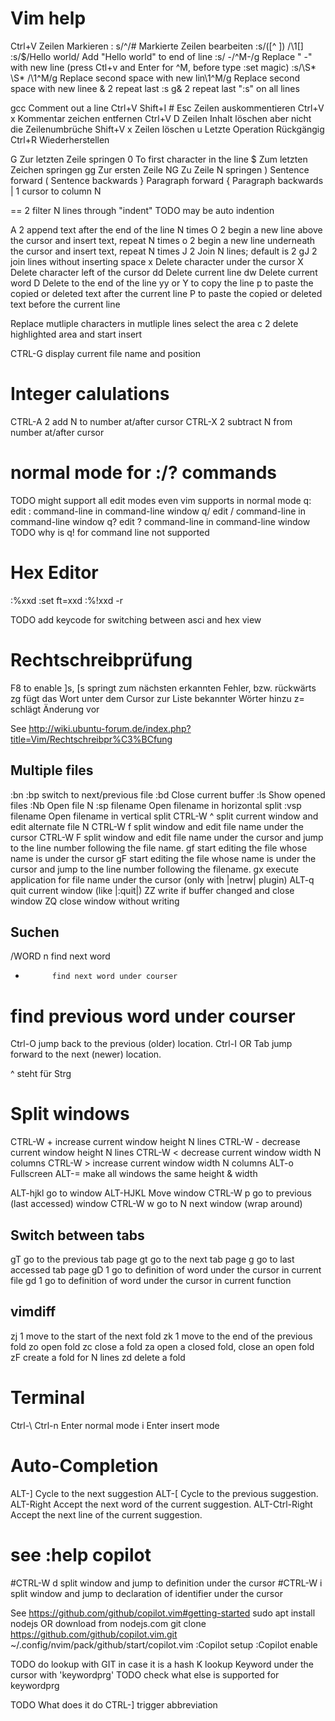 Vim help
========
Ctrl+V					Zeilen Markieren
: s/^/#					Markierte Zeilen bearbeiten
:s/\([^ ]\)  /\1[]
:s/$/Hello world/	Add "Hello world" to end of line
:s/ -/^M-/g		Replace " -" with new line (press Ctl+v and Enter for ^M, before type :set magic)
:s/\S* \S* /\1^M/g	Replace second space with new lin\1^M/g	Replace second space with new linee
&		2  repeat last :s
g&		2  repeat last ":s" on all lines

gcc             Comment out a line
Ctrl+V Shift+I # Esc	Zeilen auskommentieren
Ctrl+V x				Kommentar zeichen entfernen
Ctrl+V D				Zeilen Inhalt löschen aber nicht die Zeilenumbrüche
Shift+V x				Zeilen löschen
u						Letzte Operation Rückgängig
Ctrl+R					Wiederherstellen

G			Zur letzten Zeile springen
0               To first character in the line
$			Zum letzten Zeichen springen
gg			Zur ersten Zeile
NG			Zu Zeile N springen
)               Sentence forward
(               Sentence backwards
}               Paragraph forward
{               Paragraph backwards
|		1  cursor to column N

==		2  filter N lines through "indent" TODO may be auto indention

A		2  append text after the end of the line N times
O		2  begin a new line above the cursor and insert text, repeat N times
o		2  begin a new line underneath the cursor and insert text, repeat N times
J		2  Join N lines; default is 2
gJ		2  join lines without inserting space
x               Delete character under the cursor
X               Delete character left of the cursor
dd              Delete current line
dw              Delete current word
D               Delete to the end of the line
yy or Y 		to copy the line
p 			to paste the copied or deleted text after the current line
P 			to paste the copied or deleted text before the current line

Replace mutliple characters in mutliple lines
    <CTRL-v>   select the area
    c		2  delete highlighted area and start insert

CTRL-G		   display current file name and position

Integer calulations
===================
CTRL-A		2  add N to number at/after cursor
CTRL-X		2  subtract N from number at/after cursor


normal mode for :/? commands
============================
TODO might support all edit modes even vim supports in normal mode
q:		   edit : command-line in command-line window
q/		   edit / command-line in command-line window
q?		   edit ? command-line in command-line window
TODO why is q! for command line not supported

Hex Editor
==========
:%xxd
:set ft=xxd
:%!xxd -r

TODO add keycode for switching between asci and hex view


Rechtschreibprüfung
===================
F8 to enable
]s, [s		springt zum nächsten erkannten Fehler, bzw. rückwärts
zg		fügt das Wort unter dem Cursor zur Liste bekannter Wörter hinzu
z=		schlägt Änderung vor 

See http://wiki.ubuntu-forum.de/index.php?title=Vim/Rechtschreibpr%C3%BCfung


Multiple files
--------------
:bn :bp			switch to next/previous file
:bd             Close current buffer
:ls		Show opened files
:Nb		Open file N
:sp filename 	Open filename in horizontal split
:vsp filename 	Open filename in vertical split
CTRL-W ^	    split current window and edit alternate file N
CTRL-W f	   split window and edit file name under the cursor
CTRL-W F	   split window and edit file name under the cursor and jump to the line number following the file name.
gf		   start editing the file whose name is under the cursor
gF		   start editing the file whose name is under the cursor and jump to the line number following the filename.
gx		   execute application for file name under the cursor (only with |netrw| plugin)
ALT-q	        quit current window (like |:quit|)
ZZ		   write if buffer changed and close window
ZQ		   close window without writing

Suchen
------
/WORD
n			find next word
*			find next word under courser
#			find previous word under courser
Ctrl-O			jump back to the previous (older) location.
Ctrl-I OR Tab		jump forward to the next (newer) location.

^ steht für Strg

Split windows
=============
CTRL-W +	   increase current window height N lines
CTRL-W -	   decrease current window height N lines
CTRL-W <	   decrease current window width N columns
CTRL-W >	   increase current window width N columns
ALT-o          Fullscreen
ALT-=   	   make all windows the same height & width

ALT-hjkl       go to window
ALT-HJKL       Move window
CTRL-W p	   go to previous (last accessed) window
CTRL-W w	   go to N next window (wrap around)

Switch between tabs
-------------------
gT		   go to the previous tab page
gt		   go to the next tab page
g<Tab>		   go to last accessed tab page
gD		1  go to definition of word under the cursor in current file
gd		1  go to definition of word under the cursor in current function

vimdiff
-------
zj		1  move to the start of the next fold
zk		1  move to the end of the previous fold
zo		   open fold
zc		   close a fold
za		   open a closed fold, close an open fold
zF		   create a fold for N lines
zd		   delete a fold

Terminal
========
Ctrl-\ Ctrl-n		Enter normal mode
i			Enter insert mode

Auto-Completion
===============
ALT-]       Cycle to the next suggestion
ALT-[       Cycle to the previous suggestion.
ALT-Right   Accept the next word of the current suggestion.
ALT-Ctrl-Right  Accept the next line of the current suggestion.
# see :help copilot

#CTRL-W d	   split window and jump to definition under the cursor
#CTRL-W i	   split window and jump to declaration of identifier under the cursor

See https://github.com/github/copilot.vim#getting-started
sudo apt install nodejs OR download from nodejs.com
git clone https://github.com/github/copilot.vim.git ~/.config/nvim/pack/github/start/copilot.vim
:Copilot setup
:Copilot enable


TODO do lookup with GIT in case it is a hash
K		   lookup Keyword under the cursor with 'keywordprg'
TODO check what else is supported for keywordprg

TODO What does it do
CTRL-]		trigger abbreviation

